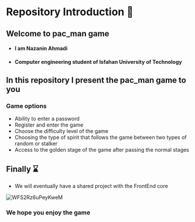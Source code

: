# Repository Introduction 📜
## Welcome to pac_man game
- #### I am **Nazanin Ahmadi**  
- #### Computer engineering student of Isfahan University of Technology
 ## In this repository I present the pac_man game to you
 ### Game options
- Ability to enter a password
- Register and enter the game
- Choose the difficulty level of the game
- Choosing the type of spirit that follows the game between two types of random or stalker
- Access to the golden stage of the game after passing the normal stages
 ## Finally ⌛
 - We will eventually have a shared project with the FrontEnd core
 
![WFS2Rz6uPeyKweM](https://github.com/user-attachments/assets/95b9e15f-8acb-4051-bac4-313d3ffaaf0b)
### We hope you enjoy the game
